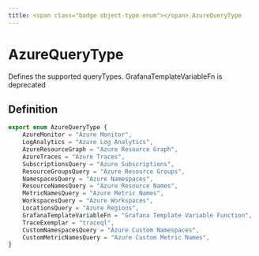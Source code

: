 ```yaml
---
title: <span class="badge object-type-enum"></span> AzureQueryType
---
```

# <span class="badge object-type-enum"></span> AzureQueryType

Defines the supported queryTypes. GrafanaTemplateVariableFn is deprecated

## Definition

```typescript
export enum AzureQueryType {
	AzureMonitor = "Azure Monitor",
	LogAnalytics = "Azure Log Analytics",
	AzureResourceGraph = "Azure Resource Graph",
	AzureTraces = "Azure Traces",
	SubscriptionsQuery = "Azure Subscriptions",
	ResourceGroupsQuery = "Azure Resource Groups",
	NamespacesQuery = "Azure Namespaces",
	ResourceNamesQuery = "Azure Resource Names",
	MetricNamesQuery = "Azure Metric Names",
	WorkspacesQuery = "Azure Workspaces",
	LocationsQuery = "Azure Regions",
	GrafanaTemplateVariableFn = "Grafana Template Variable Function",
	TraceExemplar = "traceql",
	CustomNamespacesQuery = "Azure Custom Namespaces",
	CustomMetricNamesQuery = "Azure Custom Metric Names",
}

```
